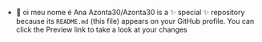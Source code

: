 - 👋 oi meu nome é Ana
Azonta30/Azonta30 is a ✨ special ✨ repository because its `README.md` (this file) appears on your GitHub profile.
You can click the Preview link to take a look at your changes
